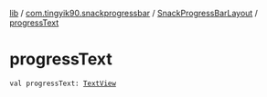 [lib](../../index.md) / [com.tingyik90.snackprogressbar](../index.md) / [SnackProgressBarLayout](index.md) / [progressText](./progress-text.md)

# progressText

`val progressText: `[`TextView`](https://developer.android.com/reference/android/widget/TextView.html)